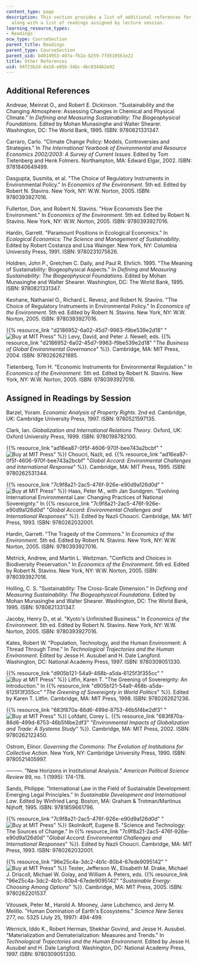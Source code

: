 ```yaml
---
content_type: page
description: This section provides a list of additional references for the course
  along with a list of readings assigned by lecture session.
learning_resource_types:
- Readings
ocw_type: CourseSection
parent_title: Readings
parent_type: CourseSection
parent_uid: b4014953-407a-fb2a-b259-7fd510561e22
title: Other References
uid: 94f23b2d-4a10-e05b-34bc-4bc0344b2e92
---
```


Additional References
---------------------

Andreae, Meinrat O., and Robert E. Dickinson. "Sustainability and the Changing Atmosphere: Assessing Changes in Chemical and Physical Climate." In _Defining and Measuring Sustainability: The Biogeophysical Foundations_. Edited by Mohan Munasinghe and Walter Shearer. Washington, DC: The World Bank, 1995. ISBN: 9780821331347.

Carraro, Carlo. "Climate Change Policy: Models, Controversies and Strategies." In _The International Yearbook of Environmental and Resource Economics 2002/2003: A Survey of Current Issues_. Edited by Tom Tietenberg and Henk Folmers. Northampton, MA: Edward Elgar, 2002. ISBN: 9781840649499.

Dasgupta, Susmita, et al. "The Choice of Regulatory Instruments in Environmental Policy." In _Economics of the Environment_. 5th ed. Edited by Robert N. Stavins. New York, NY: W.W. Norton, 2005. ISBN: 9780393927016.

Fullerton, Don, and Robert N. Stavins. "How Economists See the Environment." In _Economics of the Environment_. 5th ed. Edited by Robert N. Stavins. New York, NY: W.W. Norton, 2005. ISBN: 9780393927016.

Hardin, Garrett. "Paramount Positions in Ecological Economics." In _Ecological Economics: The Science and Management of Sustainability_. Edited by Robert Costanza and Lisa Wainger. New York, NY: Columbia University Press, 1991. ISBN: 9780231075626.

Holdren, John P., Gretchen C. Daily, and Paul R. Ehrlich. 1995. "The Meaning of Sustainability: Biogeophysical Aspects." In _Defining and Measuring Sustainability: The Biogeophysical Foundations_. Edited by Mohan Munasinghe and Walter Shearer. Washington, DC: The World Bank, 1995. ISBN: 9780821331347.

Keohane, Nathaniel O., Richard L. Revesz, and Robert N. Stavins. "The Choice of Regulatory Instruments in Environmental Policy." In _Economics of the Environment_. 5th ed. Edited by Robert N. Stavins. New York, NY: W.W. Norton, 2005. ISBN: 9780393927016.

{{% resource_link "d2186952-6a02-45d7-9963-f9be539e2d18" "![Buy at MIT Press](/images/mp_logo.gif)" %}} Levy, David, and Peter J. Newell, eds. {{% resource_link "d2186952-6a02-45d7-9963-f9be539e2d18" "_The Business of Global Environmental Governance_" %}}. Cambridge, MA: MIT Press, 2004. ISBN: 9780262621885.

Tietenberg, Tom H. "Economic Instruments for Environmental Regulation." In _Economics of the Environment_. 5th ed. Edited by Robert N. Stavins. New York, NY: W.W. Norton, 2005. ISBN: 9780393927016.

Assigned in Readings by Session
-------------------------------

Barzel, Yoram. _Economic Analysis of Property Rights_. 2nd ed. Cambridge, UK: Cambridge University Press, 1997. ISBN: 9780521597135.

Clark, Ian. _Globalization and International Relations Theory_. Oxford, UK: Oxford University Press, 1999. ISBN: 9780198782100.

{{% resource_link "ad16ea87-0f5f-4606-970f-bee743a2bcbf" "![Buy at MIT Press](/images/mp_logo.gif)" %}} Choucri, Nazli, ed. {{% resource_link "ad16ea87-0f5f-4606-970f-bee743a2bcbf" "_Global Accord: Environmental Challenges and International Response_" %}}. Cambridge, MA: MIT Press, 1995. ISBN: 9780262531344.

{{% resource_link "7c9f8a21-2ac5-476f-926e-e90d9a126d0d" "![Buy at MIT Press](/images/mp_logo.gif)" %}} Haas, Peter M., with Jan Sundgren. "Evolving International Environmental Law: Changing Practices of National Sovereignty." In {{% resource_link "7c9f8a21-2ac5-476f-926e-e90d9a126d0d" "_Global Accord: Environmental Challenges and International Responses_" %}}. Edited by Nazli Choucri. Cambridge, MA: MIT Press, 1993. ISBN: 9780262032001.

Hardin, Garrett. "The Tragedy of the Commons." In _Economics of the Environment_. 5th ed. Edited by Robert N. Stavins. New York, NY: W.W. Norton, 2005. ISBN: 9780393927016.

Metrick, Andrew, and Martin L. Weitzman. "Conflicts and Choices in Biodiversity Preservation." In _Economics of the Environment_. 5th ed. Edited by Robert N. Stavins. New York, NY: W.W. Norton, 2005. ISBN: 9780393927016.

Holling, C. S. "Sustainability: The Cross-Scale Dimension." In _Defining and Measuring Sustainability: The Biogeophysical Foundations_. Edited by Mohan Munasinghe and Walter Shearer. Washington, DC: The World Bank, 1995. ISBN: 9780821331347.

Jacoby, Henry D., et al. "Kyoto's Unfinished Business." In _Economics of the Environment_. 5th ed. Edited by Robert N. Stavins. New York, NY: W.W. Norton, 2005. ISBN: 9780393927016.

Kates, Robert W. "Population, Technology, and the Human Environment: A Thread Through Time." In _Technological Trajectories and the Human Environment_. Edited by Jesse H. Ausubel and H. Dale Langford. Washington, DC: National Academy Press, 1997. ISBN: 9780309051330.

{{% resource_link "d905b121-54a9-468b-a5da-6125f3f355cc" "![Buy at MIT Press](/images/mp_logo.gif)" %}} Litfin, Karen T. "The Greening of Sovereignty: An Introduction." In {{% resource_link "d905b121-54a9-468b-a5da-6125f3f355cc" "_The Greening of Sovereignty in World Politics_" %}}. Edited by Karen T. Litfin. Cambridge, MA: MIT Press, 1998. ISBN: 9780262621236.

{{% resource_link "683f870a-86d6-499d-8753-46b5f4be2df3" "![Buy at MIT Press](/images/mp_logo.gif)" %}} Lofdahl, Corey L. {{% resource_link "683f870a-86d6-499d-8753-46b5f4be2df3" "_Environmental Impacts of Globalization and Trade: A Systems Study_" %}}. Cambridge, MA: MIT Press, 2002. ISBN: 9780262122450.

Ostrom, Elinor. _Governing the Commons: The Evolution of Institutions for Collective Action_. New York, NY: Cambridge University Press, 1990. ISBN: 9780521405997.

———. "New Horizons in Institutional Analysis." _American Political Science Review_ 89, no. 1 (1995): 174-178.

Sands, Philippe. "International Law in the Field of Sustainable Development: Emerging Legal Principles." In _Sustainable Development and International Law_. Edited by Winfried Lang. Boston, MA: Graham & Trotman/Martinus Nijhoff, 1995. ISBN: 9781859661796.

{{% resource_link "7c9f8a21-2ac5-476f-926e-e90d9a126d0d" "![Buy at MIT Press](/images/mp_logo.gif)" %}} Skolnikoff, Eugene B. "Science and Technology: The Sources of Change." In {{% resource_link "7c9f8a21-2ac5-476f-926e-e90d9a126d0d" "_Global Accord: Environmental Challenges and International Responses_" %}}. Edited by Nazli Choucri. Cambridge, MA: MIT Press, 1993. ISBN: 9780262032001.

{{% resource_link "96e25c4a-3dc2-4b1c-80b4-67ede9095142" "![Buy at MIT Press](/images/mp_logo.gif)" %}} Tester, Jefferson W., Elisabeth M. Drake, Michael J. Driscoll, Michael W. Golay, and William A. Peters, eds. {{% resource_link "96e25c4a-3dc2-4b1c-80b4-67ede9095142" "_Sustainable Energy: Choosing Among Options_" %}}. Cambridge, MA: MIT Press, 2005. ISBN: 9780262201537.

Vitousek, Peter M., Harold A. Mooney, Jane Lubchenco, and Jerry M. Melillo. "Human Domination of Earth's Ecosystems." _Science New Series_ 277, no. 5325 (July 25, 1997): 494-499.

Wernick, Iddo K., Robert Herman, Shekhar Govind, and Jesse H. Ausubel. "Materialization and Dematerialization: Measures and Trends." In _Technological Trajectories and the Human Environment_. Edited by Jesse H. Ausubel and H. Dale Langford. Washington, DC: National Academy Press, 1997. ISBN: 9780309051330.